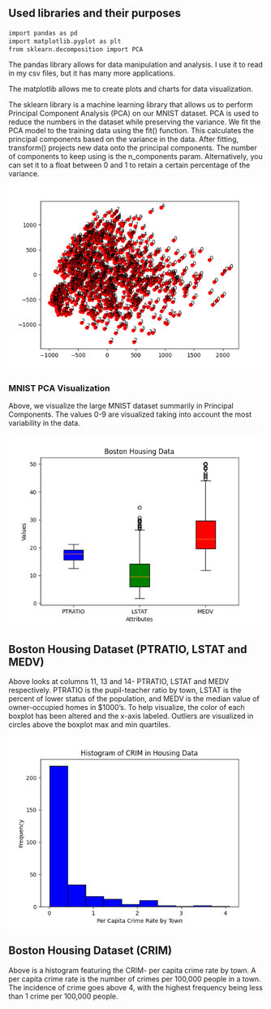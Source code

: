 ## Used libraries and their purposes
```
import pandas as pd
import matplotlib.pyplot as plt
from sklearn.decomposition import PCA
```

The pandas library allows for data manipulation and analysis. I use it to read in my csv files, but it has many more applications.

The matplotlib allows me to create plots and charts for data visualization.

The sklearn library is a machine learning library that allows us to perform Principal Component Analysis (PCA) on our MNIST dataset. PCA is used to reduce the numbers in the dataset while preserving the variance. We fit the PCA model to the training data using the fit() function. This calculates the principal components based on the variance in the data. After fitting, transform() projects new data onto the principal components. The number of components to keep using is the n_components param. Alternatively, you can set it to a float between 0 and 1 to retain a certain percentage of the variance.
![MNIST PCA Visualization](MNIST_PCA_Output.png)
### MNIST PCA Visualization
Above, we visualize the large MNIST dataset summarily in Principal Components. The values 0-9 are visualized taking into account the most variability in the data. 

![Boston Housing Dataset (PTRATIO, LSTAT and MEDV)](KMN_attr_Output.png)
## Boston Housing Dataset (PTRATIO, LSTAT and MEDV)
Above looks at columns 11, 13 and 14- PTRATIO, LSTAT and MEDV respectively. PTRATIO is the pupil-teacher ratio by town, LSTAT is the percent of lower status of the population, and MEDV is the median value of owner-occupied homes in $1000’s. To help visualize, the color of each boxplot has been altered and the x-axis labeled. Outliers are visualized in circles above the boxplot max and min quartiles.

![Boston Housing Dataset (CRIM)](CRIM_Histogram.png)
## Boston Housing Dataset (CRIM)
Above is a histogram featuring the CRIM- per capita crime rate by town. A per capita crime rate is the number of crimes per 100,000 people in a town. The incidence of crime goes above 4, with the highest frequency being less than 1 crime per 100,000 people. 
